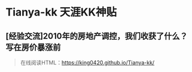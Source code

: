# Tianya-kk 天涯KK神贴
## [经验交流]2010年的房地产调控，我们收获了什么？写在房价暴涨前
> 在线阅读HTML：https://king0420.github.io/Tianya-kk/
